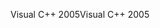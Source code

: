 <span data-ttu-id="49e1c-101">Visual C++ 2005</span><span class="sxs-lookup"><span data-stu-id="49e1c-101">Visual C++ 2005</span></span>